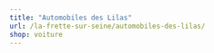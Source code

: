 ```yaml
---
title: "Automobiles des Lilas"
url: /la-frette-sur-seine/automobiles-des-lilas/
shop: voiture
---
```

